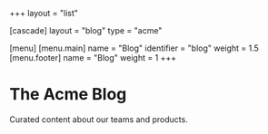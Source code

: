 +++
layout = "list"

[cascade]
  layout = "blog"
  type = "acme"

[menu]
    [menu.main]
        name = "Blog"
        identifier = "blog"
        weight = 1.5
    [menu.footer]
        name = "Blog"
        weight = 1
+++

The Acme Blog
============

Curated content about our teams and products.
